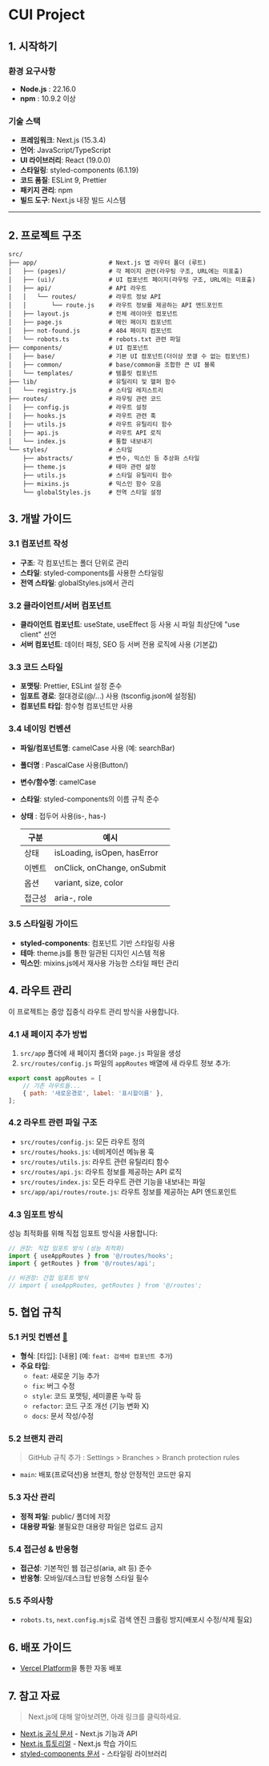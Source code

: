 # CUI Project

## 1. 시작하기

### 환경 요구사항

- **Node.js** : 22.16.0
- **npm** : 10.9.2 이상

### 기술 스택

- **프레임워크**: Next.js (15.3.4)
- **언어**: JavaScript/TypeScript
- **UI 라이브러리**: React (19.0.0)
- **스타일링**: styled-components (6.1.19)
- **코드 품질**: ESLint 9, Prettier
- **패키지 관리**: npm
- **빌드 도구**: Next.js 내장 빌드 시스템

---

## 2. 프로젝트 구조

```plaintext
src/
├── app/                    # Next.js 앱 라우터 폴더 (루트)
│   ├── (pages)/            # 각 페이지 관련(라우팅 구조, URL에는 미표출)
│   ├── (ui)/               # UI 컴포넌트 페이지(라우팅 구조, URL에는 미표출)
│   ├── api/                # API 라우트
│   │   └── routes/         # 라우트 정보 API
│   │       └── route.js    # 라우트 정보를 제공하는 API 엔드포인트
│   ├── layout.js           # 전체 레이아웃 컴포넌트
│   ├── page.js             # 메인 페이지 컴포넌트
│   ├── not-found.js        # 404 페이지 컴포넌트
│   └── robots.ts           # robots.txt 관련 파일
├── components/             # UI 컴포넌트
│   ├── base/               # 기본 UI 컴포넌트(더이상 쪼갤 수 없는 컴포넌트)
│   ├── common/             # base/common을 조합한 큰 UI 블록
│   └── templates/          # 템플릿 컴포넌트
├── lib/                    # 유틸리티 및 헬퍼 함수
│   └── registry.js         # 스타일 레지스트리
├── routes/                 # 라우팅 관련 코드
│   ├── config.js           # 라우트 설정
│   ├── hooks.js            # 라우트 관련 훅
│   ├── utils.js            # 라우트 유틸리티 함수
│   ├── api.js              # 라우트 API 로직
│   └── index.js            # 통합 내보내기
└── styles/                 # 스타일
    ├── abstracts/          # 변수, 믹스인 등 추상화 스타일
    ├── theme.js            # 테마 관련 설정
    ├── utils.js            # 스타일 유틸리티 함수
    ├── mixins.js           # 믹스인 함수 모음
    └── globalStyles.js     # 전역 스타일 설정
```

## 3. 개발 가이드

### 3.1 컴포넌트 작성

- **구조**: 각 컴포넌트는 폴더 단위로 관리
- **스타일**: styled-components를 사용한 스타일링
- **전역 스타일**: globalStyles.js에서 관리

### 3.2 클라이언트/서버 컴포넌트

- **클라이언트 컴포넌트**: useState, useEffect 등 사용 시 파일 최상단에 "use client" 선언
- **서버 컴포넌트**: 데이터 패칭, SEO 등 서버 전용 로직에 사용 (기본값)

### 3.3 코드 스타일

- **포맷팅**: Prettier, ESLint 설정 준수
- **임포트 경로**: 절대경로(@/...) 사용 (tsconfig.json에 설정됨)
- **컴포넌트 타입**: 함수형 컴포넌트만 사용

### 3.4 네이밍 컨벤션

- **파일/컴포넌트명**: camelCase 사용 (예: searchBar)
- **폴더명** : PascalCase 사용(Button/)
- **변수/함수명**: camelCase
- **스타일**: styled-components의 이름 규칙 준수
- **상태** : 접두어 사용(is-, has-)

    | 구분   | 예시                        |
    | ------ | --------------------------- |
    | 상태   | isLoading, isOpen, hasError |
    | 이벤트 | onClick, onChange, onSubmit |
    | 옵션   | variant, size, color        |
    | 접근성 | aria-, role                 |

### 3.5 스타일링 가이드

- **styled-components**: 컴포넌트 기반 스타일링 사용
- **테마**: theme.js를 통한 일관된 디자인 시스템 적용
- **믹스인**: mixins.js에서 재사용 가능한 스타일 패턴 관리

## 4. 라우트 관리

이 프로젝트는 중앙 집중식 라우트 관리 방식을 사용합니다.

### 4.1 새 페이지 추가 방법

1. `src/app` 폴더에 새 페이지 폴더와 `page.js` 파일을 생성
2. `src/routes/config.js` 파일의 `appRoutes` 배열에 새 라우트 정보 추가:

```javascript
export const appRoutes = [
    // 기존 라우트들...
    { path: '새로운경로', label: '표시할이름' },
];
```

### 4.2 라우트 관련 파일 구조

- `src/routes/config.js`: 모든 라우트 정의
- `src/routes/hooks.js`: 네비게이션 메뉴용 훅
- `src/routes/utils.js`: 라우트 관련 유틸리티 함수
- `src/routes/api.js`: 라우트 정보를 제공하는 API 로직
- `src/routes/index.js`: 모든 라우트 관련 기능을 내보내는 파일
- `src/app/api/routes/route.js`: 라우트 정보를 제공하는 API 엔드포인트

### 4.3 임포트 방식

성능 최적화를 위해 직접 임포트 방식을 사용합니다:

```javascript
// 권장: 직접 임포트 방식 (성능 최적화)
import { useAppRoutes } from '@/routes/hooks';
import { getRoutes } from '@/routes/api';

// 비권장: 간접 임포트 방식
// import { useAppRoutes, getRoutes } from '@/routes';
```

## 5. 협업 규칙

### 5.1 커밋 컨벤션 [🔗](https://www.conventionalcommits.org/ko/v1.0.0/)

- **형식**: [타입]: [내용] (예: `feat: 검색바 컴포넌트 추가`)
- **주요 타입**:
    - `feat`: 새로운 기능 추가
    - `fix`: 버그 수정
    - `style`: 코드 포맷팅, 세미콜론 누락 등
    - `refactor`: 코드 구조 개선 (기능 변화 X)
    - `docs`: 문서 작성/수정

### 5.2 브랜치 관리

> GitHub 규칙 추가 : Settings > Branches > Branch protection rules

- `main`: 배포(프로덕션)용 브랜치, 항상 안정적인 코드만 유지

### 5.3 자산 관리

- **정적 파일**: public/ 폴더에 저장
- **대용량 파일**: 불필요한 대용량 파일은 업로드 금지

### 5.4 접근성 & 반응형

- **접근성**: 기본적인 웹 접근성(aria, alt 등) 준수
- **반응형**: 모바일/데스크탑 반응형 스타일 필수

### 5.5 주의사항

- `robots.ts`, `next.config.mjs`로 검색 엔진 크롤링 방지(배포시 수정/삭제 필요)

## 6. 배포 가이드

- [Vercel Platform](https://vercel.com/)을 통한 자동 배포

## 7. 참고 자료

> Next.js에 대해 알아보려면, 아래 링크를 클릭하세요.

- [Next.js 공식 문서](https://nextjs.org/docs) - Next.js 기능과 API
- [Next.js 튜토리얼](https://nextjs.org/learn) - Next.js 학습 가이드
- [styled-components 문서](https://styled-components.com/docs) - 스타일링 라이브러리

<!--
## PR(Pull Request) 규칙

- PR 제목과 설명에 변경사항, 목적, 테스트 방법 명확히 작성
- 작업 단위를 작게 쪼개서 PR 생성
- 리뷰어 지정 및 코드리뷰 필수
- 관련 이슈 번호(있다면) 명시
- CI(테스트, 린트 등) 통과 후 머지

## 브랜치 구조

> GitHub 규칙 추가 : Settings > Branches > Branch protection rules

- `main`: 배포(프로덕션)용 브랜치, 항상 안정적인 코드만 유지
- `feature/…`: 기능 개발용 브랜치 (예: feature/login)
- `hotfix/…`: 긴급 수정용 브랜치 (예: hotfix/login-bug)
- 브랜치 보호 설정: main 브랜치에 직접 push 금지, PR(코드리뷰)만 merge 가능하도록 설정

## 환경 변수 관리

- 환경 변수는 .env.local 등 환경 파일로 관리
- 민감 정보는 절대 커밋하지 않기
- .env\* 파일은 .gitignore에 반드시 추가

## 패키지 관리

- 패키지 추가/삭제 시 반드시 package.json, package-lock.json 동기화
- 불필요한 패키지 설치 금지

## 테스트

- 중요 로직/컴포넌트는 테스트 코드 작성 권장
- 테스트 파일은 **tests**/ 또는 \*.test.js(또는 .ts)로 관리

## CI/CD 및 보안

- main 브랜치 보호(직접 push 금지, PR만 merge)
- Dependabot, 코드/시크릿 스캔 등 GitHub 보안 기능 활성화
- 배포 전 lint, format, test 통과 필수
-->
